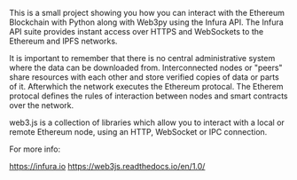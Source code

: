 This is a small project showing you how you can interact with the Ethereum Blockchain with Python along with Web3py using the Infura API. The Infura API suite provides instant access over HTTPS and WebSockets to the Ethereum and IPFS networks. 

It is important to remember that there is no central administrative system where the data can be downloaded from. Interconnected nodes or "peers" share resources with each other and store verified copies of data or parts of it. Afterwhich the network executes the Ethereum protocal. The Etherem protocal defines the rules of interaction between nodes and smart contracts over the network. 

web3.js is a collection of libraries which allow you to interact with a local or remote Ethereum node, using an HTTP, WebSocket or IPC connection.

For more info: 

https://infura.io
https://web3js.readthedocs.io/en/1.0/
